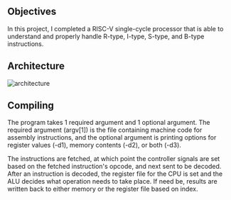 ## Objectives
In this project, I completed a RISC-V single-cycle processor that is able to understand and properly handle R-type, I-type, S-type, and B-type instructions.
## Architecture
![architecture](archi/sc.png)

## Compiling
The program takes 1 required argument and 1 optional argument. The required argument (argv[1]) is the file containing machine code for assembly instructions, and the optional argument is printing options for register values (-d1), memory contents (-d2), or both (-d3).

The instructions are fetched, at which point the controller signals are set based on the fetched instruction's opcode, and next sent to be decoded. After an instruction is decoded, the register file for the CPU is set and the ALU decides what operation needs to take place. If need be, results are written back to either memory or the register file based on index.
